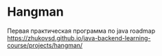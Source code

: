 # Hangman
Первая практическая программа по java roadmap
https://zhukovsd.github.io/java-backend-learning-course/projects/hangman/

